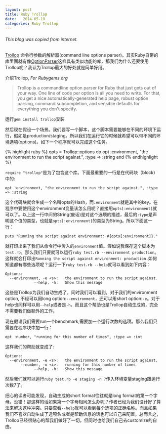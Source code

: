 ```yaml
---
layout: post
title: Ruby Trollop
date:   2014-05-10 
categories: Ruby Trollop
---
```


###### _This blog was copied from internet._

[Trollop](https://github.com/wjessop/trollop)
命令行参数的解析器(command line options parser)。其实Ruby自带的库里面就有像[OptionParser](http://ruby-doc.org/stdlib-2.1.2/libdoc/optparse/rdoc/OptionParser.html)这样具有类似功能的库，那我们为什么还要使用Trollop呢？我认为Trollop最大的好处就是简单好用。

介绍Trollop, _For Rubygems.org_

>Trollop is a commandline option parser for Ruby that just gets out of your way. One line of code per option is all you need to write. For that, you get a nice automatically-generated help page, robust option parsing, command subcompletion, and sensible defaults for everything you don't specify.

运行`gem install trollop`安装

然后现在假设一个场景。我们要写一个脚本，这个脚本需要能够在不同的环境下运行，假如是production/staging。所以我们在运行它的时候就希望可以带不同的环境选项(options)。如下一个程序就可以完成这个任务。

{% highlight ruby %}
opts = Trollop::options do
  opt :environment, "the environment to run the script against.", :type => :string
end
{% endhighlight %}

`require "trollop"`是为了包含这个库。下面最重要的一行是在代码块（block）中的:

	opt :environment, "the environment to run the script against.", :type => :string
	
这个代码块就会生成一个名叫opts的Hash，而`:environment`就是其中的key。在程序中要使用这个environment变量该怎么用呢？直接用`opts[:environment]`就可以了。以上这一行中间的String(废话)是对这个选项的描述，最后的`:type`是声明这个值的类型，也就是`opts[:environment]`的类型为String。所以下面这一行：

	puts "Running the script against environment: #{opts[:environment]}."
	
就打印出来了我们从命令行中传入的`environment`值。假如说我保存这个脚本为`test.rb`。那么我们只要就可以运行`ruby test.rb --environment production`。这样就会打印出`Running the script against environment: production.`如何知道都有哪些选项呢？运行一下`ruby test.rb --help`就可以看到如下内容：

	Options:
	  --environment, -e <s>:   the environment to run the script against.
	             --help, -h:   Show this message
             	
这些是Trollop为我们自动生成了，同时我们可以看到，对于我们的environment option, 不经可以用long option:`--environment`，还可以用short option:`-e`。对于help也同样可以用`--help`或者是`-h`。而且这个帮助也是Trollop自动生成的，完全不需要我们做额外的工作。

现在假设我们需要run一个benchmark,需要加一个运行次数的选项。那么我们只需要在程序块中加一行：

	opt :number, "running for this number of times", :type => :int
	
这样我们的帮助就变成了:

	Options:
	  --environment, -e <s>:   the environment to run the script against.
           --number, -n <i>:   running for this number of times
                 --help, -h:   Show this message
           	 
然后我们就可以运行`ruby test.rb -e staging -n 7`传入环境变量staging跟运行次数7了。

细心的读者可能发现，自动生成的short format往往就是long format的第一个字母。没错！那这样的话如果第一个字母相同怎么办呢？作者已经为我们设计好了算法来解决这种冲突。只要查看`--help`就可以看到每个选项的正确名称。而且如果我们不喜欢自动生成了选项名或者是帮助信息的话也可以自己来配置。总而言之，Trollop已经很贴心的帮我们做好了一切，但同时也给我们自己去customize的自由。